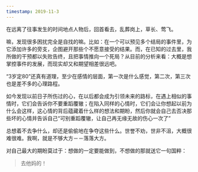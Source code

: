 ```yaml
---
timestamp: 2019-11-3
---
```


在远离了往事发生的时间地点人物后，回首看去，乱葬岗上，草长、莺飞。

嘛，发现很多困扰完全是自找的嘛。比如：在一个可以预见多个结局的事件里，为它添加许多的旁支，企图避开那些个不愿意接受的结果。而，在已知的过去里，我所做的干预都以失败告终，且把事情推向一个死局？从目前的分析来看：大概是想掌控事件的发展，而现实却又和期望相差很远吧。

“3岁定80”还真有道理，至少在感情的层面，第一次是什么感觉，第二次，第三次也是差不多的心理路程。

如今发现以前日子所伤过的心，在以后都会成为引领未来的路标，在遇上相似的事情时，它们会告诉你不要重蹈覆辙；在陷入同样的心情时，它们会让你想起以前为什么会这样，这心情的背后蕴藏着什么样的想法和期盼，然后你就会自己去否决那些坏的心情并告诉自己“可别重蹈覆辙，让自己再无缘无故的伤心一次了”

总想着不去争什么，却还是偷偷地在争夺这些什么。世誉不劝，世非不沮，大概很难很难。我啊，就是不够大方－－落落大方。

对自己最大的期盼莫过于：想做的一定要能做到，不想做的那就送它一句国粹：

> 去他妈的！